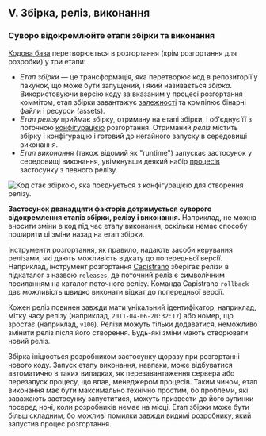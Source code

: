 ## V. Збірка, реліз, виконання
### Суворо відокремлюйте етапи збірки та виконання

[Кодова база](./codebase) перетворюється в розгортання (крім розгортання для розробки) у три етапи:

* *Етап збірки* — це трансформація, яка перетворює код в репозиторії у пакунок, що може бути запущений, і який називається *збірка*. Використовуючи версію коду за вказаним у процесі розгортання коммітом, етап збірки завантажує [залежності](./dependencies) та компілює бінарні файли і ресурси (assets).
* *Етап релізу* приймає збірку, отриману на етапі збірки, і об'єднує її з поточною [конфігурацією](./config) розгортання. Отриманий *реліз* містить збірку і конфігурацію і готовий до негайного запуску в середовищі виконання.
* *Етап виконання* (також відомий як "runtime") запускає застосунок у середовищі виконання, увімкнувши деякий набір [процесів](./processes) застосунку з певного релізу.

![Код стає збіркою, яка поєднується з конфігурацією для створення релізу.](/images/release.png)

**Застосунок дванадцяти факторів дотримується суворого відокремлення етапів збірки, релізу і виконання.** Наприклад, не можна вносити зміни в код під час етапу виконання, оскільки немає способу поширити ці зміни назад на етап збірки.

Інструменти розгортання, як правило, надають засоби керування релізами, які дають можливість відкату до попередньої версії. Наприклад, інструмент розгортання [Capistrano](https://github.com/capistrano/capistrano/wiki) зберігає релізи в підкаталог з назвою `releases`, де поточний реліз є символічним посиланням на каталог поточного релізу. Команда Capistrano `rollback` дає можливість швидко виконати відкат до попередньої версії.

Кожен реліз повинен завжди мати унікальний ідентифікатор, наприклад, мітку часу релізу (наприклад, `2011-04-06-20:32:17`) або номер, що зростає (наприклад, `v100`). Релізи можуть тільки додаватися, неможливо змінити реліз після його створення. Будь-які зміни мають створювати новий реліз.

Збірка ініцюється розробником застосунку щоразу при розгортанні нового коду. Запуск етапу виконання, навпаки, може відбуватися автоматично в таких випадках, як перезавантаження сервера або перезапуск процесу, що впав, менеджером процесів. Таким чином, етап виконання має бути максимально технічно простим, бо проблеми, які заважають застосунку запуститися, можуть призвести до його зупинки посеред ночі, коли розробників немає на місці. Етап збірки може бути більш складним, бо можливі помилки завжди видимі розробнику, який запустив процес розгортання.
